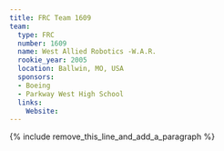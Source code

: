 ```yaml
---
title: FRC Team 1609
team:
  type: FRC
  number: 1609
  name: West Allied Robotics -W.A.R.
  rookie_year: 2005
  location: Ballwin, MO, USA
  sponsors:
  - Boeing
  - Parkway West High School
  links:
    Website:
---
```


{% include remove_this_line_and_add_a_paragraph %}